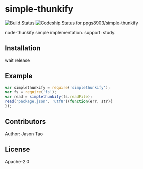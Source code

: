# simple-thunkify
[![Build Status](https://api.travis-ci.org/ppgs8903/simple-thunkify.png?branch=master)](https://api.travis-ci.org/ppgs8903/simple-thunkify)
[ ![Codeship Status for ppgs8903/simple-thunkify](https://codeship.com/projects/a3771a10-fc1c-0133-76b1-1a008a1cc055/status?branch=master)](https://codeship.com/projects/151998)

node-thunkify simple implementation.
support: study.

## Installation
wait release

## Example
```javascript
var simplethunkify = require('simplethunkify');
var fs = require('fs');
var read = simplethunkify(fs.readFile);
read('package.json', 'utf8')(function(err, str){
});
```

## Contributors
Author: Jason Tao

## License
Apache-2.0
